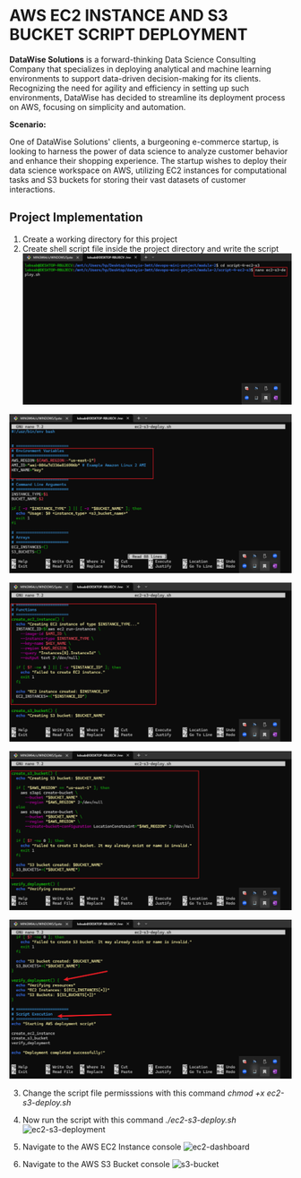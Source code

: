 # AWS EC2 INSTANCE AND S3 BUCKET SCRIPT DEPLOYMENT

**DataWise Solutions** is a forward-thinking Data Science Consulting Company that specializes in deploying analytical and machine learning environments to support data-driven decision-making for its clients. Recognizing the need for agility and efficiency in setting up such environments, DataWise has decided to streamline its deployment process on AWS, focusing on simplicity and automation.

**Scenario:**

One of DataWise Solutions' clients, a burgeoning e-commerce startup, is looking to harness the power of data science to analyze customer behavior and enhance their shopping experience. The startup wishes to deploy their data science workspace on AWS, utilizing EC2 instances for computational tasks and S3 buckets for storing their vast datasets of customer interactions.

## Project Implementation
1. Create a working directory for this project
2. Create shell script file inside the project directory and write the script
![ec2-s3-deploy-scrpt](./image/nano-command.PNG)

![nano command](./image/env.PNG)

![ec2-function](./image/ec2-function.PNG)

![s3-function](./image/s3-function.PNG)

![script execution](./image/script-execution.PNG)

3. Change the script file permisssions with this command *chmod +x ec2-s3-deploy.sh*
4. Now run the script with this command *./ec2-s3-deploy.sh*
![ec2-s3-deployment](./jmage/ec2-s3-deploy-script-success.PNG)

5. Navigate to the AWS EC2 Instance console
![ec2-dashboard](./jmage/ec2-success.PNG)

6. Navigate to the AWS S3 Bucket console
![s3-bucket](./jmage/s3-success.PNG)
